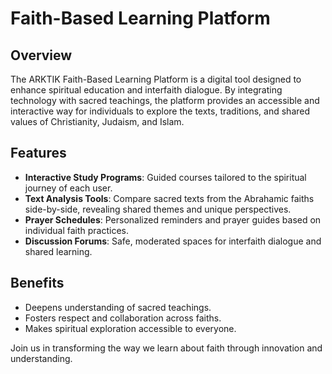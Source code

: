 
# Faith-Based Learning Platform

## Overview

The ARKTIK Faith-Based Learning Platform is a digital tool designed to enhance spiritual education and interfaith dialogue. By integrating technology with sacred teachings, the platform provides an accessible and interactive way for individuals to explore the texts, traditions, and shared values of Christianity, Judaism, and Islam.

## Features

- **Interactive Study Programs**: Guided courses tailored to the spiritual journey of each user.
- **Text Analysis Tools**: Compare sacred texts from the Abrahamic faiths side-by-side, revealing shared themes and unique perspectives.
- **Prayer Schedules**: Personalized reminders and prayer guides based on individual faith practices.
- **Discussion Forums**: Safe, moderated spaces for interfaith dialogue and shared learning.

## Benefits

- Deepens understanding of sacred teachings.
- Fosters respect and collaboration across faiths.
- Makes spiritual exploration accessible to everyone.

Join us in transforming the way we learn about faith through innovation and understanding.
